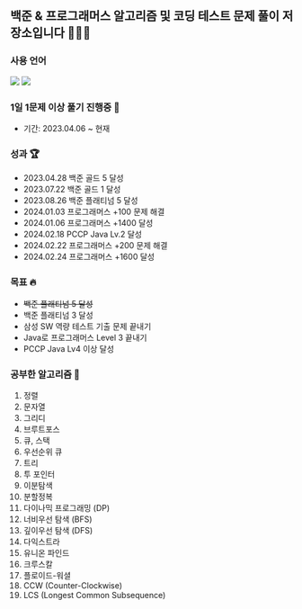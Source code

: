 ## 백준 & 프로그래머스 알고리즘 및 코딩 테스트 문제 풀이 저장소입니다 👨🏻‍💻

### 사용 언어
<img src="https://img.shields.io/badge/java-007396?style=for-the-badge&logo=java&logoColor=white"> <img src="https://img.shields.io/badge/python-3776AB?style=for-the-badge&logo=python&logoColor=white"><br>

### 1일 1문제 이상 풀기 진행중 🌱
- 기간: 2023.04.06 ~ 현재<br>

### 성과 🏆
- 2023.04.28 백준 골드 5 달성
- 2023.07.22 백준 골드 1 달성
- 2023.08.26 백준 플래티넘 5 달성
- 2024.01.03 프로그래머스 +100 문제 해결
- 2024.01.06 프로그래머스 +1400 달성
- 2024.02.18 PCCP Java Lv.2 달성
- 2024.02.22 프로그래머스 +200 문제 해결
- 2024.02.24 프로그래머스 +1600 달성

### 목표 🔥
- ~~백준 플래티넘 5 달성~~
- 백준 플래티넘 3 달성
- 삼성 SW 역량 테스트 기출 문제 끝내기
- Java로 프로그래머스 Level 3 끝내기
- PCCP Java Lv4 이상 달성

### 공부한 알고리즘 🧐
1. 정렬
2. 문자열
3. 그리디
4. 브루트포스
5. 큐, 스택
6. 우선순위 큐
7. 트리
8. 투 포인터
9. 이분탐색
10. 분할정복
11. 다이나믹 프로그래밍 (DP)
12. 너비우선 탐색 (BFS)
13. 깊이우선 탐색 (DFS)
14. 다익스트라
15. 유니온 파인드
16. 크루스칼
17. 플로이드-워셜
18. CCW (Counter-Clockwise)
19. LCS (Longest Common Subsequence) 
